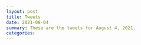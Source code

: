 ```yaml
---
layout: post
title: Tweets
date: 2021-08-04
summary: These are the tweets for August 4, 2021.
categories:
---
```


